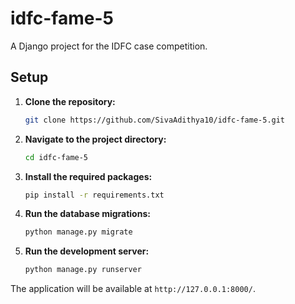 # idfc-fame-5

A Django project for the IDFC case competition.

## Setup

1.  **Clone the repository:**
    ```bash
    git clone https://github.com/SivaAdithya10/idfc-fame-5.git
    ```
2.  **Navigate to the project directory:**
    ```bash
    cd idfc-fame-5
    ```
3.  **Install the required packages:**
    ```bash
    pip install -r requirements.txt
    ```
4.  **Run the database migrations:**
    ```bash
    python manage.py migrate
    ```
5.  **Run the development server:**
    ```bash
    python manage.py runserver
    ```

The application will be available at `http://127.0.0.1:8000/`.
